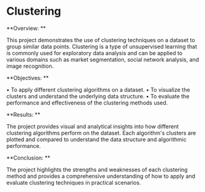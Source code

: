 # Clustering

**Overview: **

This project demonstrates the use of clustering techniques on a dataset to group similar data points. 
Clustering is a type of unsupervised learning that is commonly used for exploratory data analysis 
and can be applied to various domains such as market segmentation, social network analysis, and 
image recognition. 

**Objectives: **

• To apply different clustering algorithms on a dataset. 
• To visualize the clusters and understand the underlying data structure. 
• To evaluate the performance and effectiveness of the clustering methods used.

**Results: **

The project provides visual and analytical insights into how different clustering algorithms perform 
on the dataset. Each algorithm's clusters are plotted and compared to understand the data structure 
and algorithmic performance. 


**Conclusion: **

The project highlights the strengths and weaknesses of each clustering method and provides a 
comprehensive understanding of how to apply and evaluate clustering techniques in practical 
scenarios.
